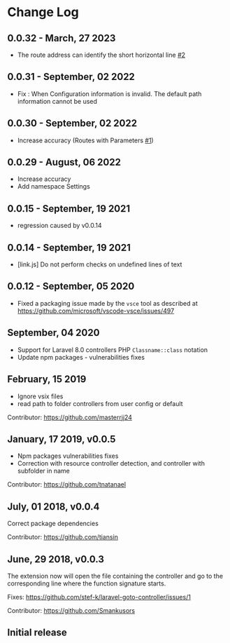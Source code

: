 # Change Log

## 0.0.32 - March, 27 2023

* The route address can identify the short horizontal line [#2](https://github.com/377960738/laravel-jump-controller/issues/2#issue-1528608335)

## 0.0.31 - September, 02 2022

* Fix : When Configuration information is invalid. The default path information cannot be used

## 0.0.30 - September, 02 2022

* Increase accuracy (Routes with Parameters [#1](https://github.com/377960738/laravel-goto-controller/issues/1#issue-1357138344))

## 0.0.29 - August, 06 2022

* Increase accuracy
* Add namespace Settings

## 0.0.15 - September, 19 2021

* regression caused by v0.0.14

## 0.0.14 - September, 19 2021

* [link.js] Do not perform checks on undefined lines of text

## 0.0.12 - September, 05 2020

* Fixed a packaging issue made by the `vsce` tool as described at https://github.com/microsoft/vscode-vsce/issues/497

## September, 04 2020

* Support for Laravel 8.0 controllers PHP `Classname::class` notation
* Update npm packages - vulnerabilities fixes

## February, 15 2019

* Ignore vsix files
* read path to folder controllers from user config or default

Contributor: https://github.com/masterrjj24

## January, 17 2019, v0.0.5

* Npm packages vulnerabilities fixes
* Correction with resource controller detection, and controller with subfolder in name

Contributor: https://github.com/tnatanael

## July, 01 2018, v0.0.4

Correct package dependencies

Contributor: https://github.com/tiansin

## June, 29 2018, v0.0.3

The extension now will open the file containing the controller and go to the corresponding line where the function signature starts.

Fixes: https://github.com/stef-k/laravel-goto-controller/issues/1

Contributor: https://github.com/Smankusors

## Initial release
